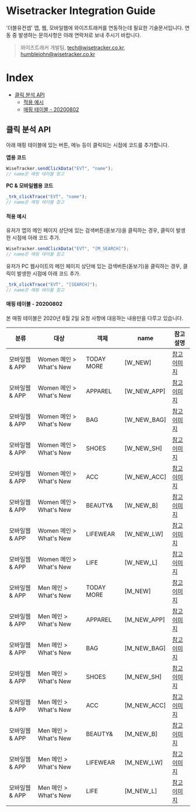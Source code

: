 # Wisetracker Integration Guide
'더블유컨셉' 앱, 웹, 모바일웹에 와이즈트래커를 연동하는데 필요한 기술문서입니다. 연동 중 발생하는 문의사항은 아래 연락처로 보내 주시기 바랍니다.

> 와이즈트래커 개발팀, tech@wisetracker.co.kr, humblejohn@wisetracker.co.kr



# Index

* [클릭 분석 API](./wconcept-2.md#클릭-분석-API)
	* [적용 예시](./wconcept-2.md#적용-예시)
	* [매핑 테이블 - 20200802](./wconcept-2.md#매핑-테이블---20200802)
	
<!--
	* [매핑 테이블](./wconcept-2.md#매핑-테이블)
	* [매핑 테이블 - 20200714](./wconcept-2.md#매핑-테이블---2020714)
-->


## 클릭 분석 API

아래 매핑 테이블에 있는 버튼, 메뉴 등이 클릭되는 시점에 코드를 추가합니다.



**앱용 코드**

``` javascript
WiseTracker.sendClickData("EVT", "name");
// name은 매핑 테이블 참고
```

**PC & 모바일웹용 코드**

``` javascript
_trk_clickTrace("EVT", "name");
// name은 매핑 테이블 참고
```



#### 적용 예시

유저가 앱의 메인 페이지 상단에 있는 검색버튼(돋보기)을 클릭하는 경우, 클릭이 발생한 시점에 아래 코드 추가.

``` javascript
WiseTracker.sendClickData("EVT", "[M_SEARCH]");
// name은 매핑 테이블 참고
```

유저가 PC 웹사이트의 메인 페이지 상단에 있는 검색버튼(돋보기)을 클릭하는 경우, 클릭이 발생한 시점에 아래 코드 추가.

``` javascript
_trk_clickTrace("EVT", "[SEARCH]");
// name은 매핑 테이블 참고
```
<!--

#### 매핑 테이블

| 분류 | 대상 | 객체 | name | 참고 설명 |
| --- | --- | --- | --- | --- |
| PC | 메인 페이지 | 검색버튼(돋보기) | [SEARCH] | [참고 이미지](http://www.wisetracker.co.kr/wp-content/uploads/2020/05/wcon000.png) |
| PC | GNB -> NEW | 상품 배너 1번 | [GNB_NEW_BANNER1] | [참고 이미지](http://www.wisetracker.co.kr/wp-content/uploads/2020/05/wcon002.jpg) |
| PC | GNB -> NEW | 상품 배너 2번 | [GNB_NEW_BANNER2] | |
| PC | GNB -> NEW | 상품 배너 3번 | [GNB_NEW_BANNER3] | |
| PC | GNB -> NEW | 상품 배너 4번 | [GNB_NEW_BANNER4] | |
| PC | GNB -> BRAND | 브랜드 배너 1번 | [GNB_BRAND_BANNER1] | [참고 이미지](http://www.wisetracker.co.kr/wp-content/uploads/2020/05/wcon003.jpg) |
| PC | GNB -> BRAND | 브랜드 배너 2번 | [GNB_BRAND_BANNER2] | |
| PC | GNB -> BRAND | 브랜드 배너 3번 | [GNB_BRAND_BANNER3] | |
| 모바일웹 & APP | 메인 페이지 | 검색버튼(돋보기) | [M_SEARCH] | [참고 이미지](http://www.wisetracker.co.kr/wp-content/uploads/2020/05/wcon001.jpg) |
| 모바일웹 & APP | 검색 페이지 | 하단 배너 | [M_SEARCH_BANNER] | [참고 이미지](http://www.wisetracker.co.kr/wp-content/uploads/2020/05/wcon004.jpg) |
| 모바일웹 & APP | LNB | 하단 배너 | [M_LNB_BANNER] | [참고 이미지](http://www.wisetracker.co.kr/wp-content/uploads/2020/05/wcon005.jpg) |
| 하기 사항은 | 2020년 6월 12일에 | 추가하였습니다. |
| PC | 필터 메뉴 | 'FILTER+' 버튼 | [filter] | [참고 이미지](http://www.wisetracker.co.kr/wp-content/uploads/2020/06/wcon_pc.png) |
| PC | 필터 메뉴 | 'CATEGORY' 버튼 | [filter_category] | [참고 이미지](http://www.wisetracker.co.kr/wp-content/uploads/2020/06/wcon_pc.png) |
| PC | 필터 메뉴 | 'BRAND' 버튼 | [filter_brand] | [참고 이미지](http://www.wisetracker.co.kr/wp-content/uploads/2020/06/wcon_pc.png) |
| PC | 필터 메뉴 | 'PRICE' 버튼 | [filter_price] | [참고 이미지](http://www.wisetracker.co.kr/wp-content/uploads/2020/06/wcon_pc.png) |
| PC | 필터 메뉴 | 'BENEFIT' 버튼 | [filter_benefit] | [참고 이미지](http://www.wisetracker.co.kr/wp-content/uploads/2020/06/wcon_pc.png) |
| PC | 필터 메뉴 | 'COLOR' 버튼 | [filter_color] | [참고 이미지](http://www.wisetracker.co.kr/wp-content/uploads/2020/06/wcon_pc.png) |
| PC | 필터 메뉴 | 'DISCOUNT' 버튼 | [filter_discount] | [참고 이미지](http://www.wisetracker.co.kr/wp-content/uploads/2020/06/wcon_pc.png) |
| 모바일웹 & APP | 필터 메뉴 | 'FILTER' 버튼 | [M_filter] | [참고 이미지](http://www.wisetracker.co.kr/wp-content/uploads/2020/06/wcon_mo.png) |



#### 매핑 테이블 - 20200714

본 매핑 테이블은 2020년 7월 14일 요청 사항에 대응하는 내용만을 다루고 있습니다.


| 분류 | 대상 | 객체 | name | 참고 설명 |
| --- | --- | --- | --- | --- |
| 모바일웹 & APP | 메인 페이지 | 메뉴 버튼(햄버거) | [MENU] | [참고 이미지](http://www.wisetracker.co.kr/wp-content/uploads/2020/07/009.png) |
| 모바일웹 & APP | 메인 페이지 | 로고 | [LOGO] | [참고 이미지](http://www.wisetracker.co.kr/wp-content/uploads/2020/07/009.png) |
| 모바일웹 & APP | 메인 페이지 | 검색 버튼(돋보기) | [SR] | [참고 이미지](http://www.wisetracker.co.kr/wp-content/uploads/2020/07/009.png) |
| 모바일웹 & APP | 메인 페이지 | 장바구니 버튼 | [CART] | [참고 이미지](http://www.wisetracker.co.kr/wp-content/uploads/2020/07/009.png) |
| 모바일웹 & APP | 메인 페이지 | 액션바 홈버튼 | [A_HOME] | [참고 이미지](http://www.wisetracker.co.kr/wp-content/uploads/2020/07/009.png) |
| 모바일웹 & APP | 메인 페이지 | 액션바 히스토리 버튼 | [A_SR] | [참고 이미지](http://www.wisetracker.co.kr/wp-content/uploads/2020/07/009.png) |
| 모바일웹 & APP | 메인 페이지 | 액션바 하트 버튼 | [A_H] | [참고 이미지](http://www.wisetracker.co.kr/wp-content/uploads/2020/07/009.png) |
| 모바일웹 & APP | 메인 페이지 | 액션바 마이 버튼 | [A_MY] | [참고 이미지](http://www.wisetracker.co.kr/wp-content/uploads/2020/07/009.png) |
| 모바일웹 & APP | 메인 페이지 | 액션바 WOMEN 버튼 | [A_BT_W] | [참고 이미지](http://www.wisetracker.co.kr/wp-content/uploads/2020/07/009.png) |
| 모바일웹 & APP | LNB | LNB WOMEN | [L_W] | [참고 이미지](http://www.wisetracker.co.kr/wp-content/uploads/2020/07/010.png) |
| 모바일웹 & APP | LNB | LNB MEN | [L_M] | [참고 이미지](http://www.wisetracker.co.kr/wp-content/uploads/2020/07/010.png) |
| 모바일웹 & APP | LNB | LNB NEW | [L_NEW] | [참고 이미지](http://www.wisetracker.co.kr/wp-content/uploads/2020/07/010.png) |
| 모바일웹 & APP | LNB | LNB 배너 A | [L_BA_1] | [참고 이미지](http://www.wisetracker.co.kr/wp-content/uploads/2020/07/010.png) |
| 모바일웹 & APP | LNB | LNB 배너 B | [L_BA_1] | [참고 이미지](http://www.wisetracker.co.kr/wp-content/uploads/2020/07/010.png) |

-->

#### 매핑 테이블 - 20200802

본 매핑 테이블은 2020년 8월 2일 요청 사항에 대응하는 내용만을 다루고 있습니다.

| 분류 | 대상 | 객체 | name | 참고 설명 |
| --- | --- | --- | --- | --- |
| 모바일웹 & APP | Women 메인 > What's New | TODAY MORE | [W_NEW] | [참고 이미지](http://www.wisetracker.co.kr/wp-content/uploads/2020/08/004.png) |
| 모바일웹 & APP | Women 메인 > What's New | APPAREL | [W_NEW_APP] | [참고 이미지](http://www.wisetracker.co.kr/wp-content/uploads/2020/08/004.png) |
| 모바일웹 & APP | Women 메인 > What's New | BAG | [W_NEW_BAG] | [참고 이미지](http://www.wisetracker.co.kr/wp-content/uploads/22020/08/004.png) |
| 모바일웹 & APP | Women 메인 > What's New | SHOES | [W_NEW_SH] | [참고 이미지](http://www.wisetracker.co.kr/wp-content/uploads/2020/08/004.png) |
| 모바일웹 & APP | Women 메인 > What's New | ACC | [W_NEW_ACC] | [참고 이미지](http://www.wisetracker.co.kr/wp-content/uploads/2020/08/004.png) |
| 모바일웹 & APP | Women 메인 > What's New | BEAUTY& | [W_NEW_B] | [참고 이미지](http://www.wisetracker.co.kr/wp-content/uploads/2020/08/004.png) |
| 모바일웹 & APP | Women 메인 > What's New | LIFEWEAR | [W_NEW_LW] | [참고 이미지](http://www.wisetracker.co.kr/wp-content/uploads/2020/08/004.png) |
| 모바일웹 & APP | Women 메인 > What's New | LIFE | [W_NEW_L] | [참고 이미지](http://www.wisetracker.co.kr/wp-content/uploads/2020/08/004.png) |
| 모바일웹 & APP | Men 메인 > What's New | TODAY MORE | [M_NEW] | [참고 이미지](http://www.wisetracker.co.kr/wp-content/uploads/2020/08/005.png) |
| 모바일웹 & APP | Men 메인 > What's New | APPAREL | [M_NEW_APP] | [참고 이미지](http://www.wisetracker.co.kr/wp-content/uploads/2020/08/005.png) |
| 모바일웹 & APP | Men 메인 > What's New | BAG | [M_NEW_BAG] | [참고 이미지](http://www.wisetracker.co.kr/wp-content/uploads/2020/08/005.png) |
| 모바일웹 & APP | Men 메인 > What's New | SHOES | [M_NEW_SH] | [참고 이미지](http://www.wisetracker.co.kr/wp-content/uploads/2020/08/005.png) |
| 모바일웹 & APP | Men 메인 > What's New | ACC | [M_NEW_ACC] | [참고 이미지](http://www.wisetracker.co.kr/wp-content/uploads/2020/08/005.png) |
| 모바일웹 & APP | Men 메인 > What's New | BEAUTY& | [M_NEW_B] | [참고 이미지](http://www.wisetracker.co.kr/wp-content/uploads/2020/08/005.png) |
| 모바일웹 & APP | Men 메인 > What's New | LIFEWEAR | [M_NEW_LW] | [참고 이미지](http://www.wisetracker.co.kr/wp-content/uploads/2020/08/005.png) |
| 모바일웹 & APP | Men 메인 > What's New | LIFE | [M_NEW_L] | [참고 이미지](http://www.wisetracker.co.kr/wp-content/uploads/2020/08/005.png) |
